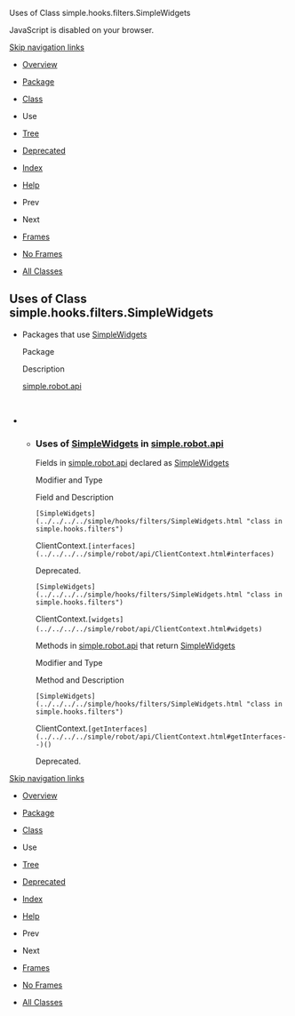 Uses of Class simple.hooks.filters.SimpleWidgets   <!-- try { if (location.href.indexOf('is-external=true') == -1) { parent.document.title="Uses of Class simple.hooks.filters.SimpleWidgets"; } } catch(err) { } //-->

JavaScript is disabled on your browser.

[Skip navigation links](#skip.navbar.top "Skip navigation links")

*   [Overview](../../../../overview-summary.html)
*   [Package](../package-summary.html)
*   [Class](../../../../simple/hooks/filters/SimpleWidgets.html "class in simple.hooks.filters")
*   Use
*   [Tree](../package-tree.html)
*   [Deprecated](../../../../deprecated-list.html)
*   [Index](../../../../index-files/index-1.html)
*   [Help](../../../../help-doc.html)

*   Prev
*   Next

*   [Frames](../../../../index.html?simple/hooks/filters/class-use/SimpleWidgets.html)
*   [No Frames](SimpleWidgets.html)

*   [All Classes](../../../../allclasses-noframe.html)

<!-- allClassesLink = document.getElementById("allclasses\_navbar\_top"); if(window==top) { allClassesLink.style.display = "block"; } else { allClassesLink.style.display = "none"; } //-->

Uses of Class  
simple.hooks.filters.SimpleWidgets
--------------------------------------------------

*   Packages that use [SimpleWidgets](../../../../simple/hooks/filters/SimpleWidgets.html "class in simple.hooks.filters") 
    
    Package
    
    Description
    
    [simple.robot.api](#simple.robot.api)
    
     
    
*   *   ### Uses of [SimpleWidgets](../../../../simple/hooks/filters/SimpleWidgets.html "class in simple.hooks.filters") in [simple.robot.api](../../../../simple/robot/api/package-summary.html)
        
        Fields in [simple.robot.api](../../../../simple/robot/api/package-summary.html) declared as [SimpleWidgets](../../../../simple/hooks/filters/SimpleWidgets.html "class in simple.hooks.filters") 
        
        Modifier and Type
        
        Field and Description
        
        `[SimpleWidgets](../../../../simple/hooks/filters/SimpleWidgets.html "class in simple.hooks.filters")`
        
        ClientContext.`[interfaces](../../../../simple/robot/api/ClientContext.html#interfaces)`
        
        Deprecated. 
        
        `[SimpleWidgets](../../../../simple/hooks/filters/SimpleWidgets.html "class in simple.hooks.filters")`
        
        ClientContext.`[widgets](../../../../simple/robot/api/ClientContext.html#widgets)` 
        
        Methods in [simple.robot.api](../../../../simple/robot/api/package-summary.html) that return [SimpleWidgets](../../../../simple/hooks/filters/SimpleWidgets.html "class in simple.hooks.filters") 
        
        Modifier and Type
        
        Method and Description
        
        `[SimpleWidgets](../../../../simple/hooks/filters/SimpleWidgets.html "class in simple.hooks.filters")`
        
        ClientContext.`[getInterfaces](../../../../simple/robot/api/ClientContext.html#getInterfaces--)()`
        
        Deprecated. 
        

[Skip navigation links](#skip.navbar.bottom "Skip navigation links")

*   [Overview](../../../../overview-summary.html)
*   [Package](../package-summary.html)
*   [Class](../../../../simple/hooks/filters/SimpleWidgets.html "class in simple.hooks.filters")
*   Use
*   [Tree](../package-tree.html)
*   [Deprecated](../../../../deprecated-list.html)
*   [Index](../../../../index-files/index-1.html)
*   [Help](../../../../help-doc.html)

*   Prev
*   Next

*   [Frames](../../../../index.html?simple/hooks/filters/class-use/SimpleWidgets.html)
*   [No Frames](SimpleWidgets.html)

*   [All Classes](../../../../allclasses-noframe.html)

<!-- allClassesLink = document.getElementById("allclasses\_navbar\_bottom"); if(window==top) { allClassesLink.style.display = "block"; } else { allClassesLink.style.display = "none"; } //-->